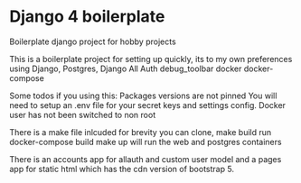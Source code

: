 # Django 4 boilerplate

Boilerplate django project for hobby projects

This is a boilerplate project for setting up quickly, its to my own preferences using
Django,
Postgres,
Django All Auth
debug_toolbar
docker
docker-compose

Some todos if you using this:
Packages versions are not pinned
You will need to setup an .env file for your secret keys and settings config.
Docker user has not been switched to non root

There is a make file inlcuded for brevity you can clone,
make build run docker-compose build
make up will run the web and postgres containers

There is an accounts app for allauth and custom user model and a pages app for static html which has the cdn version of bootstrap 5.

